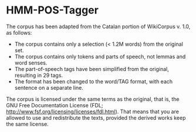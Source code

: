 # HMM-POS-Tagger

The corpus has been adapted from the Catalan portion of WikiCorpus v. 1.0, as follows:

- The corpus contains only a selection (< 1.2M words) from the original set.
- The corpus contains only tokens and parts of speech, not lemmas and word senses.
- The part-of-speech tags have been simplified from the original, resulting in 29 tags.
- The format has been changed to the word/TAG format, with each sentence on a separate line.

The corpus is licensed under the same terms as the original, that is, the GNU Free Documentation License (FDL; http://www.fsf.org/licensing/licenses/fdl.html). That means that you are allowed to use and redistribute the texts, provided the derived works keep the same license.

